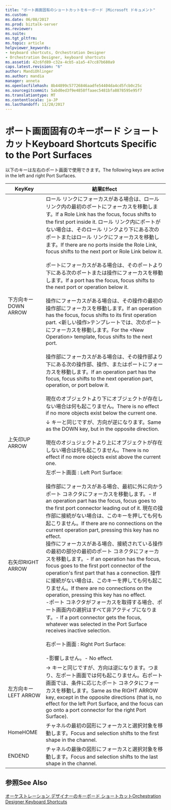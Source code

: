 ```yaml
---
title: "ポート画面固有のショートカットをキーボード |Microsoft ドキュメント"
ms.custom: 
ms.date: 06/08/2017
ms.prod: biztalk-server
ms.reviewer: 
ms.suite: 
ms.tgt_pltfrm: 
ms.topic: article
helpviewer_keywords:
- keyboard shortcuts, Orchestration Designer
- Orchestration Designer, keyboard shortcuts
ms.assetid: 42c6fd89-c32a-4cb5-a1a5-47cc87b680a9
caps.latest.revision: "6"
author: MandiOhlinger
ms.author: mandia
manager: anneta
ms.openlocfilehash: 8b44899c57726846aadfe54404da4cd5fcb0c25c
ms.sourcegitcommit: 5abd0ed3f9e4858ffaaec5481bfa8878595e95f7
ms.translationtype: MT
ms.contentlocale: ja-JP
ms.lasthandoff: 11/28/2017
---
```

# <a name="keyboard-shortcuts-specific-to-the-port-surfaces"></a><span data-ttu-id="6f876-102">ポート画面固有のキーボード ショートカット</span><span class="sxs-lookup"><span data-stu-id="6f876-102">Keyboard Shortcuts Specific to the Port Surfaces</span></span>
<span data-ttu-id="6f876-103">以下のキーは左右のポート画面で使用できます。</span><span class="sxs-lookup"><span data-stu-id="6f876-103">The following keys are active in the left and right Port Surfaces.</span></span>  
  
|<span data-ttu-id="6f876-104">Key</span><span class="sxs-lookup"><span data-stu-id="6f876-104">Key</span></span>|<span data-ttu-id="6f876-105">結果</span><span class="sxs-lookup"><span data-stu-id="6f876-105">Effect</span></span>|  
|---------|------------|  
|<span data-ttu-id="6f876-106">下方向キー</span><span class="sxs-lookup"><span data-stu-id="6f876-106">DOWN ARROW</span></span>|<span data-ttu-id="6f876-107">ロール リンクにフォーカスがある場合は、ロール リンク内の最初のポートにフォーカスを移動します。</span><span class="sxs-lookup"><span data-stu-id="6f876-107">If a Role Link has the focus, focus shifts to the first port inside it.</span></span> <span data-ttu-id="6f876-108">ロール リンク内にポートがない場合は、そのロール リンクより下にある次のポートまたはロール リンクにフォーカスを移動します。</span><span class="sxs-lookup"><span data-stu-id="6f876-108">If there are no ports inside the Role Link, focus shifts to the next port or Role Link below it.</span></span><br /><br /> <span data-ttu-id="6f876-109">ポートにフォーカスがある場合は、そのポートより下にある次のポートまたは操作にフォーカスを移動します。</span><span class="sxs-lookup"><span data-stu-id="6f876-109">If a port has the focus, focus shifts to the next port or operation below it.</span></span><br /><br /> <span data-ttu-id="6f876-110">操作にフォーカスがある場合は、その操作の最初の操作部にフォーカスを移動します。</span><span class="sxs-lookup"><span data-stu-id="6f876-110">If an operation has the focus, focus shifts to its first operation part.</span></span> <span data-ttu-id="6f876-111">\<新しい操作\>テンプレートでは、次のポートにフォーカスを移動します。</span><span class="sxs-lookup"><span data-stu-id="6f876-111">For the \<New Operation\> template, focus shifts to the next port.</span></span><br /><br /> <span data-ttu-id="6f876-112">操作部にフォーカスがある場合は、その操作部より下にある次の操作部、操作、またはポートにフォーカスを移動します。</span><span class="sxs-lookup"><span data-stu-id="6f876-112">If an operation part has the focus, focus shifts to the next operation part, operation, or port below it.</span></span><br /><br /> <span data-ttu-id="6f876-113">現在のオブジェクトより下にオブジェクトが存在しない場合は何も起こりません。</span><span class="sxs-lookup"><span data-stu-id="6f876-113">There is no effect if no more objects exist below the current one.</span></span>|  
|<span data-ttu-id="6f876-114">上矢印</span><span class="sxs-lookup"><span data-stu-id="6f876-114">UP ARROW</span></span>|<span data-ttu-id="6f876-115">↓ キーと同じですが、方向が逆になります。</span><span class="sxs-lookup"><span data-stu-id="6f876-115">Same as the DOWN key, but in the opposite direction.</span></span><br /><br /> <span data-ttu-id="6f876-116">現在のオジュジェクトより上にオブジェクトが存在しない場合は何も起こりません。</span><span class="sxs-lookup"><span data-stu-id="6f876-116">There is no effect if no more objects exist above the current one.</span></span>|  
|<span data-ttu-id="6f876-117">右矢印</span><span class="sxs-lookup"><span data-stu-id="6f876-117">RIGHT ARROW</span></span>|<span data-ttu-id="6f876-118">左ポート画面 : </span><span class="sxs-lookup"><span data-stu-id="6f876-118">Left Port Surface:</span></span><br /><br /> <span data-ttu-id="6f876-119">操作部にフォーカスがある場合、最初に外に向かうポート コネクタにフォーカスを移動します。</span><span class="sxs-lookup"><span data-stu-id="6f876-119">-   If an operation part has the focus, focus goes to the first port connector leading out of it.</span></span> <span data-ttu-id="6f876-120">現在の操作部に接続がない場合は、このキーを押しても何も起こりません。</span><span class="sxs-lookup"><span data-stu-id="6f876-120">If there are no connections on the current operation part, pressing this key has no effect.</span></span><br /><span data-ttu-id="6f876-121">操作にフォーカスがある場合、接続されている操作の最初の部分の最初のポート コネクタにフォーカスを移動します。</span><span class="sxs-lookup"><span data-stu-id="6f876-121">-   If an operation has the focus, focus goes to the first port connector of the operation's first part that has a connection.</span></span> <span data-ttu-id="6f876-122">操作に接続がない場合は、このキーを押しても何も起こりません。</span><span class="sxs-lookup"><span data-stu-id="6f876-122">If there are no connections on the operation, pressing this key has no effect.</span></span><br /><span data-ttu-id="6f876-123">-ポート コネクタがフォーカスを取得する場合、ポート画面内の選択はすべて非アクティブになります。</span><span class="sxs-lookup"><span data-stu-id="6f876-123">-   If a port connector gets the focus, whatever was selected in the Port Surface receives inactive selection.</span></span><br /><br /> <span data-ttu-id="6f876-124">右ポート画面 : </span><span class="sxs-lookup"><span data-stu-id="6f876-124">Right Port Surface:</span></span><br /><br /> <span data-ttu-id="6f876-125">-影響しません。</span><span class="sxs-lookup"><span data-stu-id="6f876-125">-   No effect.</span></span>|  
|<span data-ttu-id="6f876-126">左方向キー</span><span class="sxs-lookup"><span data-stu-id="6f876-126">LEFT ARROW</span></span>|<span data-ttu-id="6f876-127">→ キーと同じですが、方向は逆になります。つまり、左ポート画面では何も起こりません。右ポート画面では、条件に応じたポート コネクタにフォーカスを移動します。</span><span class="sxs-lookup"><span data-stu-id="6f876-127">Same as the RIGHT ARROW key, except in the opposite directions (that is, no effect for the left Port Surface, and the focus can go onto a port connector for the right Port Surface).</span></span>|  
|<span data-ttu-id="6f876-128">Home</span><span class="sxs-lookup"><span data-stu-id="6f876-128">HOME</span></span>|<span data-ttu-id="6f876-129">チャネルの最初の図形にフォーカスと選択対象を移動します。</span><span class="sxs-lookup"><span data-stu-id="6f876-129">Focus and selection shifts to the first shape in the channel.</span></span>|  
|<span data-ttu-id="6f876-130">END</span><span class="sxs-lookup"><span data-stu-id="6f876-130">END</span></span>|<span data-ttu-id="6f876-131">チャネルの最後の図形にフォーカスと選択対象を移動します。</span><span class="sxs-lookup"><span data-stu-id="6f876-131">Focus and selection shifts to the last shape in the channel.</span></span>|  
  
## <a name="see-also"></a><span data-ttu-id="6f876-132">参照</span><span class="sxs-lookup"><span data-stu-id="6f876-132">See Also</span></span>  
 [<span data-ttu-id="6f876-133">オーケストレーション デザイナーのキーボード ショートカット</span><span class="sxs-lookup"><span data-stu-id="6f876-133">Orchestration Designer Keyboard Shortcuts</span></span>](../core/orchestration-designer-keyboard-shortcuts.md)